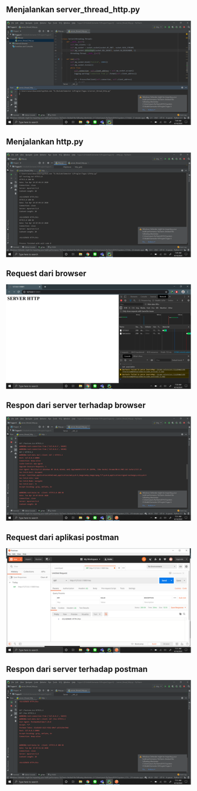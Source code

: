 ## Menjalankan server_thread_http.py
![](jalanin%20server.png)

## Menjalankan http.py
![](jalanin%20http.png)

## Request dari browser
![](buka%20browser.png)

## Respon dari server terhadap browser
![](respon%20server%20browser.png)

## Request dari aplikasi postman
![](buka%20postman.png)

## Respon dari server terhadap postman
![](respon%20server%20postman.png)
